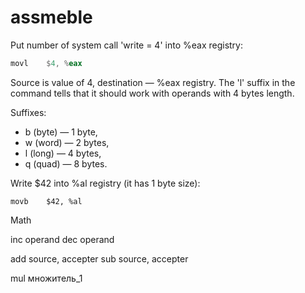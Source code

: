 # assmeble

Put number of system call 'write = 4' into %eax registry:

```asm
movl    $4, %eax
```

Source is value of 4, destination — %eax registry. The 'l' suffix in the command tells that it should work with operands with 4 bytes length.

Suffixes:

- b (byte) — 1 byte,
- w (word) — 2 bytes,
- l (long) — 4 bytes,
- q (quad) — 8 bytes.

Write $42 into %al registry (it has 1 byte size):

```
movb    $42, %al
```

Math

inc operand
dec operand

add source, accepter
sub source, accepter

mul множитель_1
